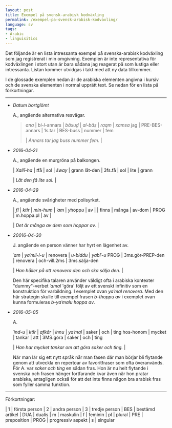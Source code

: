 ```yaml
---
layout: post
title: Exempel på svensk-arabisk kodväxling
permalink: /exempel-pa-svensk-arabisk-kodvaxling/
language: sv
tags:
- Arabic
- linguisitics
---
```


Det följande är en lista intressanta exempel på svenska-arabisk kodväxling som jag registrerat i min omgivning. Exemplen är inte representativa för kodväxlingen i stort utan är bara sådana jag reagerat på som lustiga eller intressanta. Listan kommer utvidgas i takt med att ny data tillkommer. 

I de glossade exemplen nedan är de arabiska elementen angivna i kursiv och de svenska elementen i normal upprätt text. Se nedan för en lista på förkortningar.

---- 

- *Datum bortglömt* 

    A., angående alternativa resvägar.

    > *ana* | *bi-l*-annars | *bāxuḏ* | *al-bāṣ* | *raqm* | *xamsa*
    > jag | PRE-BES-annars | 1s.tar | BES-buss | nummer | fem
    > 
    > | *Annars tar jag buss nummer fem.* |


- *2016-04-21* 

    A., angående en murgröna på balkongen.

    | *Xallī-ha* | *t*få | sol | *šway* | grann
    låt-den | 3fs.få | sol | lite | grann

    | *Låt den få lite sol.* |


- *2016-04-29* 

    A., angående svårigheter med polisyrket.
    <a name="polis"></a>

    | *fī* | *ktīr* | *min-hum* | *ʿam* | *y*hopp*u* | av |
    | finns | många | av-dom | PROG | m.hoppa.pl | av |

    | *Det är många av dem som hoppar av.* |


- *20016-04-30* 

    J. angående en person vänner har hyrt en lägenhet av.

    *ʿam* | *yaʿmil-l-u* | renovera | *u-biddu* | *yabīʿ-u*
    PROG | 3ms.gör-PREP-den | renovera | och-vill.2ms | 3ms.sälja-den

    | *Han håller på att renovera den och ska sälja den.* |

    Den här specifika talaren använder väldigt ofta i arabiska kontexter "dummy"-verbet *ʿamal* 'göra' följt av ett svenskt infinitiv som en konstruktion för varbildning. I exemplet ovan *yaʿmal renovera*. Med den här strategin skulle till exempel frasen  *b-thoppu av* i exemplet ovan kunna formuleras *b-yaʿmalu hoppa av*.


- *2016-05-05* 

    A.

    *ʿind-u* | *ktīr* | *afkār* | *innu* | *yaʿmal* | saker | och | ting
    hos-honom | mycket | tankar | att | 3MS.göra | saker | och | ting

    | *Han har mycket tankar om att göra saker och ting.* |

    När man lär sig ett nytt språk når man fasen där man börjar bli flytande genom att utveckla en repertoar av favoritfraser som ofta överanvänds. För A. var *saker och ting* en sådan fras. Hon är nu helt flytande i svenska och frasen hänger fortfarande kvar även när hon pratar arabiska, antagligen också för att det inte finns någon bra arabisk fras som fyller samma funktion.

---

Förkortningar:

| 1   | första person
| 2   | andra person
| 3   | tredje person
| BES | bestämd artikel
| DUA | dualis
| m   | maskulin
| f   | feminin
| pl | plural
| PRE | preposition
| PROG | progressiv aspekt
| s | singular
